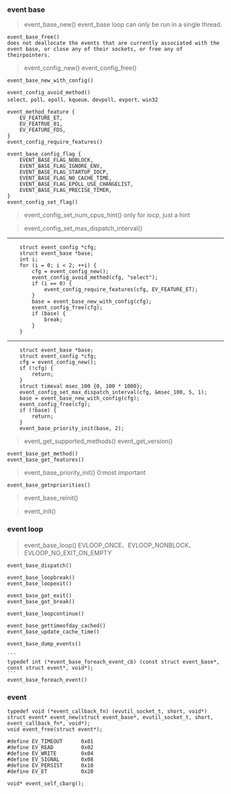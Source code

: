 ### event base

>   event_base_new()
    event_base loop can only be run in a single thread.

    event_base_free()
    does not deallocate the events that are currently associated with the event base, or close any of their sockets, or free any of theirpointers.


>   event_config_new()
    event_config_free()

    event_base_new_with_config()

    event_config_avoid_method()
    select、poll、epoll、kqueue、devpoll、evport、win32

    event_method_feature {
        EV_FEATURE_ET,
        EV_FEATRUE_01,
        EV_FEATURE_FDS,
    }
    event_config_require_features()

    event_base_config_flag {
        EVENT_BASE_FLAG_NOBLOCK,
        EVENT_BASE_FLAG_IGNORE_ENV,
        EVENT_BASE_FLAG_STARTUP_IOCP,
        EVENT_BASE_FLAG_NO_CACHE_TIME,
        EVENT_BASE_FLAG_EPOLL_USE_CHANGELIST,
        EVENT_BASE_FLAG_PRECISE_TIMER,
    }
    event_config_set_flag()

>   event_config_set_num_cpus_hint()
    only for iocp, just a hint

>   event_config_set_max_dispatch_interval()

---

```
    struct event_config *cfg;
    struct event_base *base;
    int i;
    for (i = 0; i < 2; ++i) {
        cfg = event_config_new();
        event_config_avoid_method(cfg, "select");
        if (i == 0) {
            event_config_require_features(cfg, EV_FEATURE_ET);
        }
        base = event_base_new_with_config(cfg);
        event_config_free(cfg);
        if (base) {
            break;
        }
    }
```
---

```
    struct event_base *base;
    struct event_config *cfg;
    cfg = event_config_new();
    if (!cfg) {
        return;
    }
    struct timeval msec_100 {0, 100 * 1000};
    event_config_set_max_dispatch_interval(cfg, &msec_100, 5, 1);
    base = event_base_new_with_config(cfg);
    event_config_free(cfg);
    if (!base) {
        return;
    }
    event_base_priority_init(base, 2);
```

>   event_get_supported_methods()
    event_get_version()

    event_base_get_method()
    event_base_get_features()

>   event_base_priority_init()
    0:most important

    event_base_getnpriorities()

>   event_base_reinit()

>   event_init()


### event loop

>   event_base_loop()
    EVLOOP_ONCE、EVLOOP_NONBLOCK、EVLOOP_NO_EXIT_ON_EMPTY

    event_base_dispatch()

    event_base_loopbreak()
    event_base_loopexit()

    event_base_got_exit()
    event_base_got_break()

    event_base_loopcontinue()

    event_base_gettimeofday_cached()
    event_base_update_cache_time()

    event_base_dump_events()

    ```
    typedef int (*event_base_foreach_event_cb) (const struct event_base*, const struct event*, void*);
    ```
    event_base_foreach_event()

### event
  
```
typedef void (*event_callback_fn) (evutil_socket_t, short, void*)  
struct event* event_new(struct event_base*, evutil_socket_t, short, event_callback_fn*, void*);  
void event_free(struct event*);
```
  
```
#define EV_TIMEOUT      0x01  
#define EV_READ         0x02  
#define EV_WRITE        0x04  
#define EV_SIGNAL       0x08  
#define EV_PERSIST      0x10  
#define EV_ET           0x20  
```
  
```
void* event_self_cbarg();
```
  

